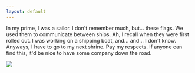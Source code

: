 ```yaml
---
layout: default
---
```


In my prime, I was a sailor. I don't remember much, but… these flags. We used them to communicate between ships. Ah, I recall when they were first rolled out. I was working on a shipping boat, and… and… I don't know. Anyways, I have to go to my next shrine. Pay my respects. If anyone can find this, it'd be nice to have some company down the road.

![](https://cdn.discordapp.com/attachments/830169052412117022/852308350276468827/finalflags.png)